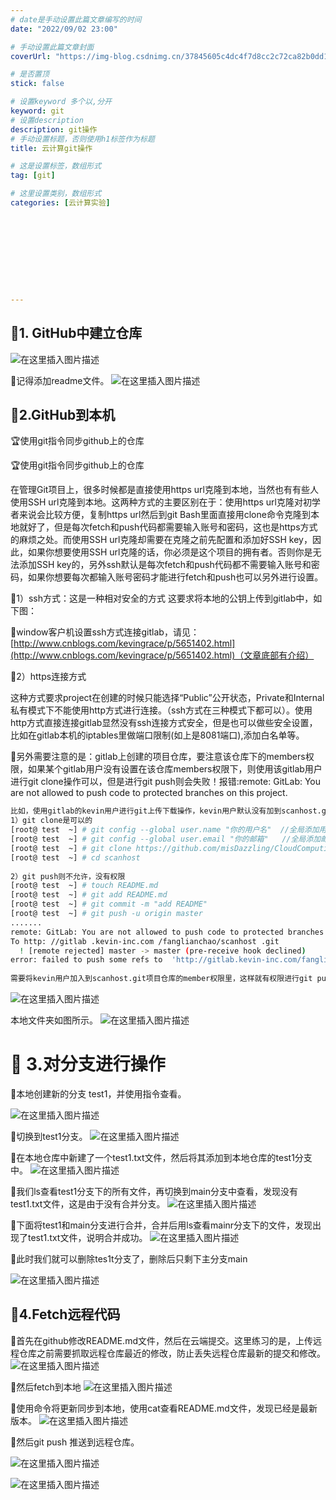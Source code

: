 ```yaml
---
# date是手动设置此篇文章编写的时间
date: "2022/09/02 23:00"

# 手动设置此篇文章封面
coverUrl: "https://img-blog.csdnimg.cn/37845605c4dc4f7d8cc2c72ca82b0dd1.png"

# 是否置顶
stick: false

# 设置keyword 多个以,分开
keyword: git
# 设置description
description: git操作
# 手动设置标题，否则使用h1标签作为标题
title: 云计算git操作

# 这是设置标签，数组形式
tag: [git]

# 这里设置类别，数组形式
categories: [云计算实验]










---
```








## 🐳1. GitHub中建立仓库

 ![在这里插入图片描述](https://img-blog.csdnimg.cn/0e3ce86157824efdb58e702e418db358.png)

🌈记得添加readme文件。
 ![在这里插入图片描述](https://img-blog.csdnimg.cn/37845605c4dc4f7d8cc2c72ca82b0dd1.png)

## 🐳2.GitHub到本机

🏆使用git指令同步github上的仓库

🏆使用git指令同步github上的仓库

<!--🌸克隆现有的仓库-->
<!--🌸如果你想获得一份已经存在了的 Git 仓库的拷贝，比如说，你想为某个开源项目贡献自己的一份力，这时就要用到 git clone 命令。 如果你对其它的 VCS 系统（比如说 Subversion）很熟悉，请留心一下你所使用的命令是"clone"而不是"checkout"。 这是 Git 区别于其它版本控制系统的一个重要特性，Git 克隆的是该 Git 仓库服务器上的几乎所有数据，而不是仅仅复制完成你的工作所需要文件。 当你执行 git clone 命令的时候，默认配置下远程 Git 仓库中的每一个文件的每一个版本都将被拉取下来。 事实上，如果你的服务器的磁盘坏掉了，你通常可以使用任何一个克隆下来的用户端来重建服务器上的仓库 （虽然可能会丢失某些服务器端的钩子（hook）设置，但是所有版本的数据仍在，详见 在服务器上搭建 Git ）。-->
<!--🌸克隆仓库的命令是 git clone <url> 。 比如，要克隆 Git 的链接库CloudComputingExperiment ，可以用下面的命令：-->

<!--$ git clone https://github.com/misDazzling/CloudComputingExperiment.git-->



<!--使用git clone 不仅可以克隆该git仓库服务器上几乎所有的数据，而且默认配置下远程 Git 仓库中的每一个文件的每一个版本都将被拉取下来，可以建立本地和远程仓库的联系。-->












在管理Git项目上，很多时候都是直接使用https url克隆到本地，当然也有有些人使用SSH url克隆到本地。这两种方式的主要区别在于：使用https url克隆对初学者来说会比较方便，复制https url然后到git Bash里面直接用clone命令克隆到本地就好了，但是每次fetch和push代码都需要输入账号和密码，这也是https方式的麻烦之处。而使用SSH url克隆却需要在克隆之前先配置和添加好SSH key，因此，如果你想要使用SSH url克隆的话，你必须是这个项目的拥有者。否则你是无法添加SSH key的，另外ssh默认是每次fetch和push代码都不需要输入账号和密码，如果你想要每次都输入账号密码才能进行fetch和push也可以另外进行设置。

🎨1）ssh方式：这是一种相对安全的方式
这要求将本地的公钥上传到gitlab中，如下图：

 



🌸window客户机设置ssh方式连接gitlab，请见：[http://www.cnblogs.com/kevingrace/p/5651402.html](http://www.cnblogs.com/kevingrace/p/5651402.html)（文章底部有介绍）

🎨2）https连接方式

这种方式要求project在创建的时候只能选择“Public”公开状态，Private和Internal私有模式下不能使用http方式进行连接。（ssh方式在三种模式下都可以）。使用http方式直接连接gitlab显然没有ssh连接方式安全，但是也可以做些安全设置，比如在gitlab本机的iptables里做端口限制(如上是8081端口),添加白名单等。

 

🌸另外需要注意的是：gitlab上创建的项目仓库，要注意该仓库下的members权限，如果某个gitlab用户没有设置在该仓库members权限下，则使用该gitlab用户进行git clone操作可以，但是进行git push则会失败！报错:remote: GitLab: You are not allowed to push code to protected branches on this project.
```bash
比如，使用gitlab的kevin用户进行git上传下载操作，kevin用户默认没有加到scanhost.git项目仓库的member权限下。
1）git clone是可以的
[root@ test  ~] # git config --global user.name "你的用户名"  //全局添加用户名
[root@ test  ~] # git config --global user.email "你的邮箱"   //全局添加邮箱
[root@ test  ~] # git clone https://github.com/misDazzling/CloudComputingExperiment.git
[root@ test  ~] # cd scanhost
 
2）git push则不允许，没有权限
[root@ test  ~] # touch README.md
[root@ test  ~] # git add README.md
[root@ test  ~] # git commit -m "add README"
[root@ test  ~] # git push -u origin master
.......
remote: GitLab: You are not allowed to push code to protected branches on this project.
To http: //gitlab .kevin-inc.com /fanglianchao/scanhost .git
  ! [remote rejected] master -> master (pre-receive hook declined)
error: failed to push some refs to  'http://gitlab.kevin-inc.com/fanglianchao/scanhost.git'
 
需要将kevin用户加入到scanhost.git项目仓库的member权限里，这样就有权限进行git push了！
```

 ![在这里插入图片描述](https://img-blog.csdnimg.cn/f73733e976f04af3a4469f662dbeaf15.png)

本地文件夹如图所示。
 ![在这里插入图片描述](https://img-blog.csdnimg.cn/d82adf2117634d08803641b0483a35d5.png)


# 🐳 3.对分支进行操作

🌸本地创建新的分支 test1，并使用指令查看。

![在这里插入图片描述](https://img-blog.csdnimg.cn/d9dbb2ec5d7641f2b0210939eb56dbf7.png)

🌸切换到test1分支。
 ![在这里插入图片描述](https://img-blog.csdnimg.cn/76f641295ba14b99a1ba4d2462b788f2.png)

🌸在本地仓库中新建了一个test1.txt文件，然后将其添加到本地仓库的test1分支中。
 ![在这里插入图片描述](https://img-blog.csdnimg.cn/a36ad6b939564556a32d877ba09d6d1d.png)

🌸我们ls查看test1分支下的所有文件，再切换到main分支中查看，发现没有test1.txt文件，这是由于没有合并分支。
 ![在这里插入图片描述](https://img-blog.csdnimg.cn/661637a289ea4bae850a0230c633b3b7.png)

🌸下面将test1和main分支进行合并，合并后用ls查看mainr分支下的文件，发现出现了test1.txt文件，说明合并成功。
 ![在这里插入图片描述](https://img-blog.csdnimg.cn/b05771e92b3145529285bffea9b63949.png)

🌸此时我们就可以删除tes1t分支了，删除后只剩下主分支main

![在这里插入图片描述](https://img-blog.csdnimg.cn/f7276dfdf27f42de8715ea05c5dfbd1f.png)

## 🐳4.Fetch远程代码

🌸首先在github修改README.md文件，然后在云端提交。这里练习的是，上传远程仓库之前需要抓取远程仓库最近的修改，防止丢失远程仓库最新的提交和修改。
 ![在这里插入图片描述](https://img-blog.csdnimg.cn/04bc60c96be74dfab1e59261918d8125.png)

🌸然后fetch到本地
 ![在这里插入图片描述](https://img-blog.csdnimg.cn/8df1034402f6484dbb03836f130207d9.png)

🌸使用命令将更新同步到本地，使用cat查看README.md文件，发现已经是最新版本。
 ![在这里插入图片描述](https://img-blog.csdnimg.cn/a455bff0a42248a5b4c2fc4803460cc0.png)

🌸然后git push 推送到远程仓库。

 ![在这里插入图片描述](https://img-blog.csdnimg.cn/1c56002e90c24184952f112b95cd7067.png)


![在这里插入图片描述](https://img-blog.csdnimg.cn/e0a337dafecf492d955a81e8f9a2dc09.png)

